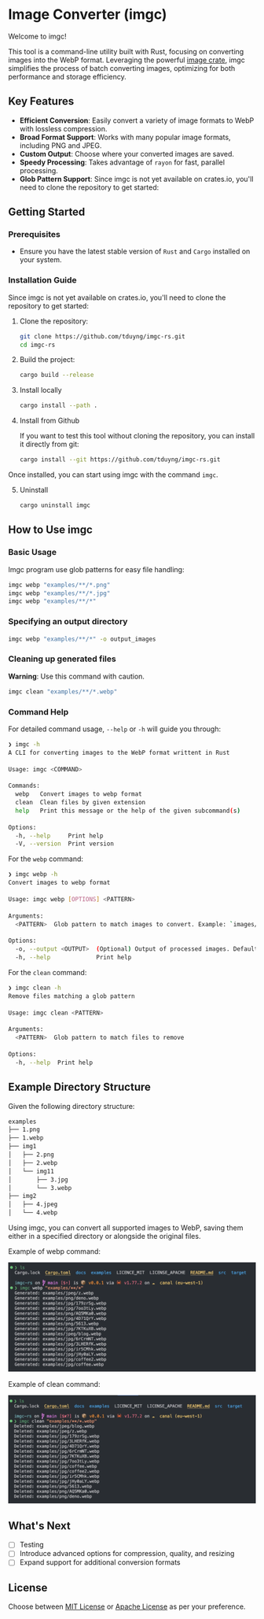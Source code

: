 # Image Converter (imgc)

Welcome to imgc!

This tool is a command-line utility built with Rust, focusing on converting images into the WebP format. Leveraging the powerful [image crate](https://github.com/image-rs/image), imgc simplifies the process of batch converting images, optimizing for both performance and storage efficiency.

## Key Features

- **Efficient Conversion**: Easily convert a variety of image formats to WebP with lossless compression.
- **Broad Format Support**: Works with many popular image formats, including PNG and JPEG.
- **Custom Output**: Choose where your converted images are saved.
- **Speedy Processing**: Takes advantage of `rayon` for fast, parallel processing.
- **Glob Pattern Support**: Since imgc is not yet available on crates.io, you'll need to clone the repository to get started:


## Getting Started

### Prerequisites

- Ensure you have the latest stable version of `Rust` and `Cargo` installed on your system.

### Installation Guide

Since imgc is not yet available on crates.io, you'll need to clone the repository to get started:

1. Clone the repository:

    ```bash
    git clone https://github.com/tduyng/imgc-rs.git
    cd imgc-rs
    ```

2. Build the project:

    ```bash
    cargo build --release
    ```
3. Install locally

    ```bash
    cargo install --path .
    ```
4. Install from Github
    
    If you want to test this tool without cloning the repository, you can install it directly from git:

    ```bash
    cargo install --git https://github.com/tduyng/imgc-rs.git
    ```
Once installed, you can start using imgc with the command `imgc`.

5. Uninstall

    ```bash
    cargo uninstall imgc
    ```

## How to Use imgc

### Basic Usage

Imgc program use glob patterns for easy file handling:

```bash
imgc webp "examples/**/*.png"
imgc webp "examples/**/*.jpg"
imgc webp "examples/**/*"
```

### Specifying an output directory

```bash
imgc webp "examples/**/*" -o output_images
```

### Cleaning up generated files
**Warning**: Use this command with caution.

```bash
imgc clean "examples/**/*.webp"
```

### Command Help

For detailed command usage, `--help` or `-h` will guide you through:

```bash
❯ imgc -h              
A CLI for converting images to the WebP format writtent in Rust

Usage: imgc <COMMAND>

Commands:
  webp   Convert images to webp format
  clean  Clean files by given extension
  help   Print this message or the help of the given subcommand(s)

Options:
  -h, --help     Print help
  -V, --version  Print version
```

For the `webp` command:

```bash
❯ imgc webp -h                                     
Convert images to webp format

Usage: imgc webp [OPTIONS] <PATTERN>

Arguments:
  <PATTERN>  Glob pattern to match images to convert. Example: `images/**/*.jpg`

Options:
  -o, --output <OUTPUT>  (Optional) Output of processed images. Defaults to the same location as the original images
  -h, --help             Print help
```

For the `clean` command:

```bash
❯ imgc clean -h                  
Remove files matching a glob pattern

Usage: imgc clean <PATTERN>

Arguments:
  <PATTERN>  Glob pattern to match files to remove

Options:
  -h, --help  Print help
```

## Example Directory Structure
Given the following directory structure:

```bash
examples
├── 1.png
├── 1.webp
├── img1
│   ├── 2.png
│   ├── 2.webp
│   └── img11
│       ├── 3.jpg
│       └── 3.webp
├── img2
│   ├── 4.jpeg
│   └── 4.webp
```

Using imgc, you can convert all supported images to WebP, saving them either in a specified directory or alongside the original files.

Example of webp command:

![Webp command example](/docs/img/webp_cmd.webp)

Example of clean command:

![Clean command example](/docs/img/clean_cmd.webp)

## What's Next
- [ ] Testing
- [ ] Introduce advanced options for compression, quality, and resizing
- [ ] Expand support for additional conversion formats

## License

Choose between [MIT License](./LICENCE_MIT) or [Apache License](./LICENSE_APACHE) as per your preference.


